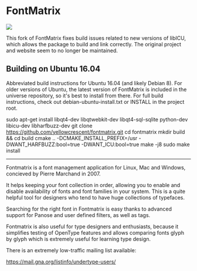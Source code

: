 
# FontMatrix

![](https://ss.ycnrg.org/jotunn_20170227_215749.png)

This fork of FontMatrix fixes build issues related to new versions of libICU, which allows the package to build and link correctly. The original project and website seem to no longer be maintained.

## Building on Ubuntu 16.04

Abbreviated build instructions for Ubuntu 16.04 (and likely Debian 8). For older versions of Ubuntu, the latest version of FontMatrix is included in the universe repository, so it's best to install from there. For full build instructions, check out debian-ubuntu-install.txt or INSTALL in the project root.

 sudo apt-get install libqt4-dev libqtwebkit-dev libqt4-sql-sqlite python-dev libicu-dev libharfbuzz-dev
 git clone https://github.com/yellowcrescent/fontmatrix.git
 cd fontmatrix
 mkdir build && cd build
 cmake .. -DCMAKE_INSTALL_PREFIX=/usr -DWANT_HARFBUZZ:bool=true -DWANT_ICU:bool=true
 make -j8
 sudo make install


-------------------------------------------------------------------------

Fontmatrix is a font management application for Linux, Mac and Windows, 
concieved by Pierre Marchand in 2007.

It helps keeping your font collection in order, allowing you to enable and disable availability of fonts and font families in your system. This is a quite helpful tool for designers who tend to have huge collections of typefaces.

Searching for the right font in Fontmatrix is easy thanks to advanced support 
for Panose and user defined filters, as well as tags.

Fontmatrix is also useful for type designers and enthusiasts, because it 
simplifies testing of OpenType features and allows comparing fonts glyph by 
glyph which is extremely useful for learning type design.

There is an extremely low-traffic mailing list available:

https://mail.gna.org/listinfo/undertype-users/

